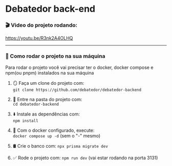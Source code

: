 # Debatedor back-end

### 🎬 Video do projeto rodando:
https://youtu.be/R3nk2A4OLHQ

---
### 🚀 Como rodar o projeto na sua máquina
Para rodar o projeto você vai precisar ter o docker, docker compose e npm(ou pnpm) instalados na sua máquina

1. 🪞 Faça um clone do projeto com:<br>
```git clone https://github.com/debatedor/debatedor-backend```

2. 📁 Entre na pasta do projeto com:<br>
```cd debatedor-backend```

3. ⬇️ Instale as dependências com:<br>
```npm install```

4. 🐳 Com o docker configurado, execute:<br>
```docker compose up -d```
(sem o "-" mesmo)

5. 🛢️ Crie o banco com:
```npx prisma migrate dev```

6. ✅ Rode o projeto com:
```npm run dev```
(vai estar rodando na porta 3131)
